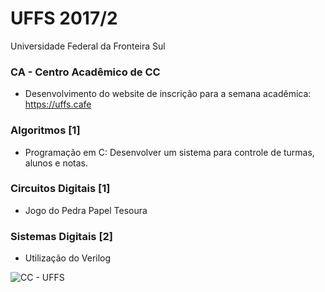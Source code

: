 # UFFS 2017/2
Universidade Federal da Fronteira Sul

### CA - Centro Acadêmico de CC
- Desenvolvimento do website de inscrição para a semana acadêmica: https://uffs.cafe
### Algoritmos [1]
- Programação em C: Desenvolver um sistema para controle de turmas, alunos e notas.
### Circuitos Digitais [1]
- Jogo do Pedra Papel Tesoura
### Sistemas Digitais [2]
- Utilização do Verilog

![CC - UFFS](http://i.imgur.com/lLClOaR.png)
